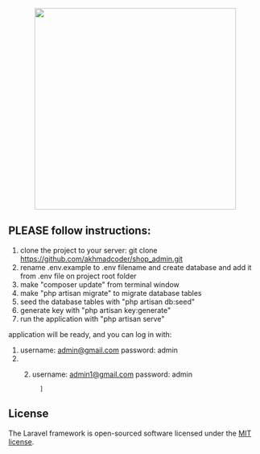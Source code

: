 <p align="center"><a href="https://laravel.com" target="_blank"><img src="https://raw.githubusercontent.com/laravel/art/master/logo-lockup/5%20SVG/2%20CMYK/1%20Full%20Color/laravel-logolockup-cmyk-red.svg" width="400"></a></p>




## PLEASE follow instructions:
1) clone the project to your server:   git clone https://github.com/akhmadcoder/shop_admin.git
2) rename .env.example to .env filename and create database and add it from .env  file on project root folder
3) make "composer update" from terminal window
4) make "php artisan migrate"  to migrate database tables
5) seed the database tables with "php artisan db:seed" 
6) generate key with "php artisan key:generate" 
7) run the application with "php artisan serve"  

application will be ready, and you can log in with: 
1) username: admin@gmail.com password: admin  
2) 2) username: admin1@gmail.com password:  admin


            ]
## License

The Laravel framework is open-sourced software licensed under the [MIT license](https://opensource.org/licenses/MIT).
